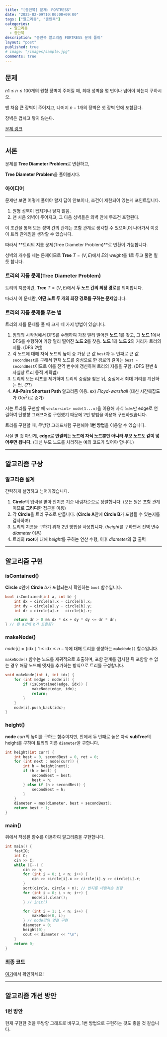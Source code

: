 ```yaml
---
title: "[종만북] 문제: FORTRESS"
date: "2025-02-09T10:00:00+09:00"
tags: ["알고리즘", "종만북"]
categories:
  - 알고리즘
  - 종만북
description: "종만북 알고리즘 FORTRESS 문제 풀이"
layout: "post"
published: true
# image: "/images/sample.jpg"
comments: true
---
```


## 문제
$n 1 \leq n \leq 100$개의 원형 장벽이 주어질 때, 최대 성벽을 몇 번이나 넘어야 하는지 구하시오.

맨 처음 큰 장벽이 주어지고, 나머지 $n-1$개의 장벽은 첫 장벽 안에 포함된다.

장벽은 겹치고 닿지 않는다.

[문제 링크](https://algospot.com/judge/problem/read/FORTRESS)

* * *

## 서론
문제를 **Tree Diameter Problem**로 변환하고,

**Tree Diameter Problem**을 풀어봅시다.

### 아이디어
문제만 보면 어떻게 풀어야 할지 답이 안보이나, 조건이 제한되어 있는게 포인트입니다.

1. 원형 성벽이 겹치거나 닿지 않음.
2. 맨 처음 외벽이 주어지고, 그 다음 성벽들은 외벽 안에 무조건 포함된다.

이 조건을 통해 모든 성벽 간의 관계는 포함 관계로 생각할 수 있으며,더 나아가서 이것이 트리 관계임을 생각할 수 있습니다.

따라서 **트리의 지름 문제(Tree Diameter Problem)**로 변환이 가능합니다.

성벽의 개수를 세는 문제이므로 **Tree** $T = (V, E)$에서 $E$의 $weight$를 $1$로 두고 풀면 될 듯 합니다.

### 트리의 지름 문제(Tree Diameter Problem)
트리의 지름이란, **Tree** $T = (V, E)$에서 **두 노드 간의 최장 경로**를 의미합니다.

따라서 이 문제란, **어떤 노트 두 개의 최장 경로를 구하는 문제**입니다.

### 트리의 지름 문제를 푸는 법
트리의 지름 문제를 풀 때 크게 네 가지 방법이 있습니다.

1. 임의의 시작점에서 DFS를 수행하여 가장 멀리 떨어진 **노드 1**를 찾고, 그 **노드 1**에서 DFS를 수행하여 가장 멀리 떨어진 **노드 2**를 찾음. **노드 1**과 **노드 2**의 거리가 트리의 지름. (DFS 2번)
2. 각 노드에 대해 자식 노드의 높이 중 가장 큰 값 `best`과 두 번째로 큰 값 `secondBest`를 구해서 현재 노드를 중심으로 한 경로의 길이는 `best + secondBest`이므로 이를 전역 변수에 갱신하여 트리의 지름을 구함. (DFS 한번 & 사실상 트리 동적 계획법)
3. 트리의 모든 리프를 제거하며 트리의 중심을 찾은 뒤, 중심에서 최대 거리를 계산하는 법. (??)
4. **All-Pairs Shortest Path** 알고리즘 이용. ex) *Floyd-warshall* (대신 시간복잡도가 $O(n^2)$로 증가)

저는 트리를 구현할 때 `vector<int> node[1...n]`을 이용해 자식 노드만 edge로 연결하여 단방향 그래프처럼 구현했기 때문에 2번 방법을 이용해 구현하였습니다. 

트리를 구현할 때, 무방향 그래프처럼 구현해야 **1번 방법**을 이용할 수 있습니다.

사실 별 것 아닌게, **edge로 연결되는 노드에 자식 노드뿐만 아니라 부모 노드도 같이 넣어주면 됩니다.** (대신 부모 노드를 처리하는 예외 코드가 있어야 합니다.)

* * *

## 알고리즘 구상
### 알고리즘 설계
간략하게 설명하고 넘어가겠습니다.

1. **Circle**의 입력을 받아 반지름 기준 내림차순으로 정렬합니다. (모든 원은 포함 관계이므로 **그리디**한 접근을 이용)
2. 각 **Circle**을 트리 구조로 만듭니다. (**Circle A**안에 **Circle B**가 포함될 수 있는지를 검사하며)
3. 트리의 지름을 구하기 위해 2번 방법을 사용합니다. ($height$를 구하면서 전역 변수 $diameter$ 이용)
4. 트리의 **root**에 대해 $height$를 구하는 연산 수행, 이후 $diameter$의 값 출력

* * *

## 알고리즘 구현
### isContained()
**Circle** $a$안에 **Circle** $b$가 포함되는지 확인하는 `bool` 함수입니다.

```c++
bool isContained(int a, int b) {
    int dx = circle[a].x - circle[b].x;
    int dy = circle[a].y - circle[b].y;
    int dr = circle[a].r - circle[b].r;

    return dr > 0 && dx * dx + dy * dy <= dr * dr;
} // 원 a안에 b가 포함됨?
```

### makeNode()
$node[i] = \{ \text{idx} \mid 1 \leq \text{idx} \leq n-1 \}$에 대해 트리를 생성하는 `makeNode()` 함수입니다.

`makeNode()` 함수는 노드를 재귀적으로 호출하며, 포함 관계를 검사한 뒤 포함할 수 없는 경우 해당 노드에 엣지를 추가하는 방식으로 트리를 구성합니다.

```c++
void makeNode(int i, int idx) {
    for (int &edge : node[i]) {
        if (isContained(edge, idx)) {
            makeNode(edge, idx);
            return;
        }
    }
    node[i].push_back(idx);
}
```

### height()
**node** $curr$의 높이를 구하는 함수이지만, 안에서 두 번째로 높은 자식 **subTree**의 height를 구하며 트리의 지름 `diameter`을 구합니다.

```c++
int height(int curr) {
    int best = 0, secondBest = 0, ret = 0;
    for (int next : node[curr]) {
        int h = height(next);
        if (h > best) {
            secondBest = best;
            best = h;
        } else if (h > secondBest) {
            secondBest = h;
        }
    }
    diameter = max(diameter, best + secondBest);
    return best + 1;
}
```

### main()
위에서 작성된 함수를 이용하여 알고리즘을 구현합니다.

```c++
int main() {
    fastIO;
    int C;
    cin >> C;
    while (C--) {
        cin >> n;
        for (int i = 0; i < n; i++) {
            cin >> circle[i].x >> circle[i].y >> circle[i].r;
        }
        sort(circle, circle + n); // 반지름 내림차순 정렬
        for (int i = 0; i < n; i++) {
            node[i].clear();
        } // init()

        for (int i = 1; i < n; i++) {
            makeNode(0, i);
        } // node간의 연결 구현
        diameter = 0;
        height(0);
        cout << diameter << "\n";
    }
    return 0;
}
```

### 최종 코드
[여기](https://github.com/sossos5989/algorithm/blob/main/algospot/fortress.cc)에서 확인하세요!

* * *

## 알고리즘 개선 방안
### 1번 방안
현재 구현한 것을 무방향 그래프로 바꾸고, 1번 방법으로 구현하는 것도 좋을 것 같습니다.